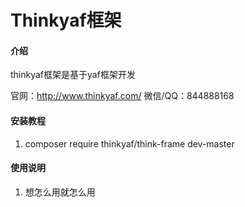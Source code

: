 # Thinkyaf框架

#### 介绍

thinkyaf框架是基于yaf框架开发

官网：http://www.thinkyaf.com/
微信/QQ：844888168


#### 安装教程

1. composer require thinkyaf/think-frame dev-master

#### 使用说明

1. 想怎么用就怎么用
